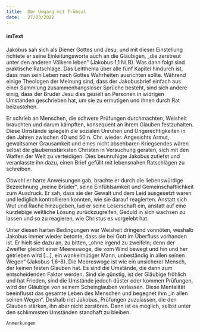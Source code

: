 ```yaml
---
title:  Der Umgang mit Trübsal
date:   27/03/2022
---
```


#### imText

Jakobus sah sich als Diener Gottes und Jesu, und mit dieser Einstellung richtete er seine Einleitungsworte auch an die Gläubigen, „die zerstreut unter den anderen Völkern leben“ (Jakobus 1,1 NLB). Was dann folgt sind praktische Ratschläge. Das Leitthema über alle fünf Kapitel hindurch ist, dass man sein Leben nach Gottes Wahrheiten ausrichten sollte. Während einige Theologen der Meinung sind, dass der Jakobusbrief einfach aus einer Sammlung zusammenhangsloser Sprüche besteht, sind sich andere einig, dass der Bruder Jesu dies gezielt an Personen in widrigen Umständen geschrieben hat, um sie zu ermutigen und ihnen durch Rat beizustehen.

Er schrieb an Menschen, die schwere Prüfungen durchmachten, Weisheit brauchten und darum kämpften, konsequent an ihrem Glauben festzuhalten. Diese Umstände spiegeln die sozialen Unruhen und Ungerechtigkeiten in den Jahren zwischen 40 und 50 n. Chr. wieder. Angesichts Armut, gewaltsamer Grausamkeit und eines nicht absehbaren Kriegsendes wären selbst die glaubensstärksten Christen in Versuchung geraten, sich mit den Waffen der Welt zu verteidigen. Dies beunruhigte Jakobus zutiefst und veranlasste ihn dazu, einen Brief gefüllt mit lebensnahen Ratschlägen zu schreiben.

Obwohl er harte Anweisungen gab, brachte er durch die liebenswürdige Bezeichnung „meine Brüder“, seine Einfühlsamkeit und Gemeinschaftlichkeit zum Ausdruck. Er sah, dass sie der Gewalt und dem Leid ausgesetzt waren und lediglich kontrollieren konnten, wie sie darauf reagierten. Anstatt sich Wut und Rache hinzugeben, lud er seine Leserschaft ein, anstatt auf eine kurzlebige weltliche Lösung zurückzugreifen, Geduld in sich wachsen zu lassen und so zu reagieren, wie Christus es vorgelebt hat.

Unter diesen harten Bedingungen war Weisheit dringend vonnöten, weshalb Jakobus immer wieder betonte, dass sie bei Gott im Überfluss vorhanden ist. Er hielt sie dazu an, zu bitten, „ohne irgend zu zweifeln; denn der Zweifler gleicht einer Meereswoge, die vom Wind bewegt und hin und her getrieben wird [...], ein wankelmütiger Mann, unbeständig in allen seinen Wegen“ (Jakobus 1,6-8). Die Meereswoge ist wie ein unsicherer Mensch, der keinen festen Glauben hat. Es sind die Umstände, die dann zum entscheidenden Faktor werden. Sind sie günstig, ist der Gläubige fröhlich und hat Frieden, sind die Umstände jedoch düster oder kommen Prüfungen, wird der Gläubige von seinem Scheinglauben verlassen. Diese Mentalität beeinflusst das gesamte Leben des Menschen und begegnet ihm „in allen seinen Wegen“. Deshalb riet Jakobus, Prüfungen zuzulassen, die den Glauben stärken, ihn aber nicht zerstören. Dann ist es möglich, selbst unter den schlimmsten Umständen standhaft zu bleiben.


`Anmerkungen`
